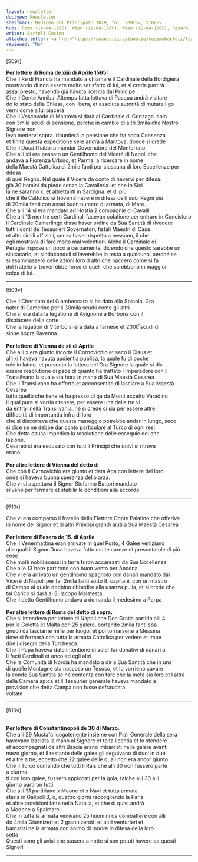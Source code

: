 ```yaml
---
layout: newsletter
doctype: Newsletter
shelfmark: Mediceo del Principato 3079, fol. 509r-v, 510r-v
hubs: Roma (14-04-1565), Wien (12-04-1565), Wien (12-04-1565), Pesaro (15-04-1565), Roma (15-04-1565), Istanbul (30-03-1565)
writer: Bartoli Cosimo
attached_letter: <a href="https://smansutti.github.io/cosimobartoli/texts/2977_059/">2977_059</a>
reviewed: "No"
---
```


[509r]  
  
  
<strong>Per lettere di Roma de xiiii di Aprile 1565:</strong>  
Che il Re di Francia ha mandato a chiamare il Cardinale della Bordigiera  
mostrando di non essere molto satisfatto di lui, et si crede partirà  
assai presto, havendo già havuta licentia dal Principe  
Che il Conte Annibal Altemps fatta lottava di Pasqua andrà visitare  
do lo stato della Chiesa, con libera, et assoluta autorità di mutare i go  
verni come a lui piacerà  
Che il Vescovado di Mantova si darà al Cardinale di Gonzaga. solo  
con 3mila scudi di pensione, perché in cambio di altri 3mila che Nostro Signore non  
leva mettervi sopra. rinuntierà la pensione che ha sopa Consenza.  
et finita questa expeditione sere andrà a Mantova, donde si crede  
Che il Duca l habbi a mandar Governatore del Monferrato.  
Che alli xii era passato un Gentilhomo del Viceré di Napoli che  
andava a Fiorenza Urbino, et Parma, a ricercare in nome  
della Maestà Cattolica di 2mila fanti per ciascuna di loro Eccellenze per difesa  
di quel Regno. Nel quale il Viceré da conto di havervi per difesa.  
già 30 homini da piede senza la Cavalleria. et che in Sici  
la ne saranno x, et altrettanti in Sardigna. et di più  
che il Re Cattolico si troverrà havere in difesa delli suoi Regni più  
di 20mila fanti con assai buon numero di armata, di Mare.  
Che alli 14 si era mandato ad Hostia 2 compagnie di Cavalli  
Che alli 13 mentre certi Cardinali facevan colatione per entrare in Concistoro  
il Cardinale Camarlingo disse haver ordine da Sua Santità di rivedere  
tutti i conti de Tesaurieri Governatori, fistali Maestri di Casa  
et altri simili uffiziali, senza haver rispetto a nessuno, il che  
egli mostrava di fare molto mal volentieri. Alche il Cardinale di  
Perugia rispose un poco a cerbamente, dicendo che questo sarebbe un  
sincacarlo, et sindacandoli si leverebbe la testa a qualcuno. perché se  
si esaminassero delle azioni loro d altri che naccerò come si fa  
del fratello si troverrebbe forse di quelli che sarebbono in maggior  
colpa di lui.  
  
---  

[509v]  
  
  
Che il Chericato del Giambeccaro si ha dato allo Spinola, Gra  
nator di Camerino per li 30mila scudii come gli altri.  
Che si era data la legatione di Avignone a Borbona con il  
dispiacere della corte  
Che la legation di Viterbo si era data a farnese et 2000̅ scudi di  
sione sopra Ravenna.  
<br/><strong>Per lettere di Vienna de xii di Aprile</strong>  
Che alli x era giunto incorte il Cornovichio et seco il Ciaus et  
alli xi haveva havuta audientia publica, la quale fu di poche  
role in latino. et presento la lettera del Gra Signore la quale si dis  
essere resolutione di pace di quanto ha trattato l Imperadore con il  
Transilvano la quale sta hora in mano di Sua Maestà Cesarea  
Che il Transilvano ha offerto et acconsentito di lasciare a Sua Maestà Cesarea  
tutto quello che tiene et ha presso di qa da Monti eccetto Varadino  
il qual pure si vorria ritenere, per essere una delle tre vi  
da entrar nella Transilvania, né si crede ci sia per essere altre  
difficultà di importantia infra di loro  
che si discorreva che questa maneggio potrebbe andar in lungo, seco  
si dice se ne debbe dar conto particulare al Turco di ogni resi  
Che detta causa impediva la resolutione delle essequie del che  
lazione.  
Cesareo si era escusato con tutti li Principi che quivi si ritrova  
erano  
<br/><strong>Per altre lettere di Vienna del detto di</strong>  
Che con il Carnovichio era giunto et data Aga con lettere del loro  
onde si haveva buona speranza dello arza.  
Che vi si aspettava il Signor Stefanno Battori mandato  
silvano per fermare et stabilir le conditioni alla accordo  
  
---  

[510r]  
  
  
Che vi era comparso il fratello dello Elettore Conte Palatino che offeriva  
in nome del Signor et di altri Principi grandi aiuti a Sua Maestà Cesarea  
<br/><strong>Per lettere di Pesero de 15. di Aprile</strong>  
Che il Venermattina eran arrivate in quel Porto, 4 Galee veniziano  
alle quali il Signor Duca haveva fatto molte careze et presentatole di più cose  
Che molti nobili scessi in terra furon accarezati da Sua Eccellenza  
Che alle 13 hore partirono con buon vento per Ancona  
Che vi era arrivato un gentilhomo spagnolo con danari mandato dal  
Viceré di Napoli per far 2mila fanti sotto 8. capitani, con un mastro  
di Campo al quale debbino obbedire alla usanza pulla, et si crede che  
tal Carico si darà al S. Iacopo Malatesta  
Che il detto Gentilhomo andava a domanda il medesimo a Parpa  
<br/><strong>Per altre lettere di Roma del detto dì sopra.</strong>  
Che si intendeva per lettere di Napoli che Don Gratia partiria alli 4  
per la Goletta et Malta con 25 galere, portando 2mila fanti spa  
gnuoli da lasciarne mille per luogo, et poi tornarsene a Messina  
dove si fermerà con tutta la armata Cattolica per vedere et impe  
dire i disegni della Turchesca.  
Che il Papa haveva data intentione di voler far donativi di danari a  
li facti Cardinali et anco ad egli altri  
Che la Comunità di Norcia ha mandato a dir a Sua Santità che in una  
di quelle Montagne sta nascoso un Tesoso, et lo vorrieno cavare  
la conde Sua Santità se ne contenta con fare che la metà sia loro et l altra  
della Camera ap:ca et il Tesaurier generale haveva mandato a  
provision che detta Campa non fusse defraudata.  
voltate  
  
---  

[510v]  
  
  
<br/><strong>Per lettere di Constantinopoli de 30 di Marzo.</strong>  
Che alli 29 Mustafa luogotenente insieme con Piali Generale della sera  
havevano baciata la mano al Signore et tolta licentia et lo stendere  
et accompagnati da altri Bascia erano imbarcati nelle galere avanti  
mezo giorno, et il restante delle galee gli seguivano di duoi in due  
et a tre a tre, eccetto che 22 galee delle quali non era ancor giunto  
Che il Turco comando che tutti li Rais che alli 30 non fussero parte  
a ciurma  
ti con loro galee, fussero appiccati per la gola, talche alli 30 alli  
giorno partiron tutti  
Che alli 31 partiriano x Maone et x Navi et tutta armata  
staria in Galipoli 3, o, quattro giorni raccogliendo la Paria  
et altre provisioni fatte nella Natalia, et che di quivi andrà  
a Modone a Spalmare.  
Che in tutta la armata venivano 25 huomini da combattere con alli  
do 4mila Giannizeri et 2 grannizerotti et altri venturieri et  
barcatisi nella armata con animo di morire in difesa della loro  
setta  
Questi sono gli avisi che stasera a notte si son potuti havere da questi Signori  
  
---  

